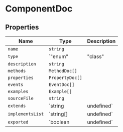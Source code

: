 # ComponentDoc

## Properties

| Name | Type | Description |
|------|------|-------------|
| `name` | `string` |  |
| `type` | `"enum" | "class" | "interface"` |  |
| `description` | `string` |  |
| `methods` | `MethodDoc[]` |  |
| `properties` | `PropertyDoc[]` |  |
| `events` | `EventDoc[]` |  |
| `examples` | `Example[]` |  |
| `sourceFile` | `string` |  |
| `extends` | `string | undefined` |  |
| `implementsList` | `string[] | undefined` |  |
| `exported` | `boolean | undefined` |  |

